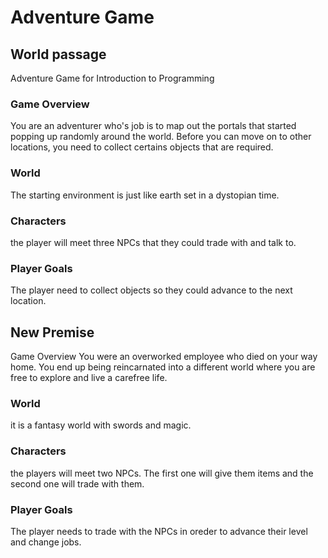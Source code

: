 # Adventure Game
## World passage 
Adventure Game for Introduction to Programming

### Game Overview
You are an adventurer who's job is to map out the portals that started popping up randomly around the world. 
Before you can move on to other locations, you need to collect certains objects that are required.

### World
The starting environment is just like earth set in a dystopian time.

### Characters
the player will meet three NPCs that they could trade with and talk to.

### Player Goals
The player need to collect objects so they could advance to the next location.


## New Premise
Game Overview
You were an overworked employee who died on your way home. You end up being reincarnated into a different 
world where you are free to explore and live a carefree life.

### World
it is a fantasy world with swords and magic. 

### Characters
the players will meet two NPCs. The first one will give them items and the second one will trade with them.

### Player Goals
The player needs to trade with the NPCs in oreder to advance their level and change jobs.

